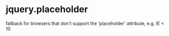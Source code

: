 jquery.placeholder
==================

fallback for browsers that don't support the 'placeholder' attribute, e.g. IE &lt; 10
